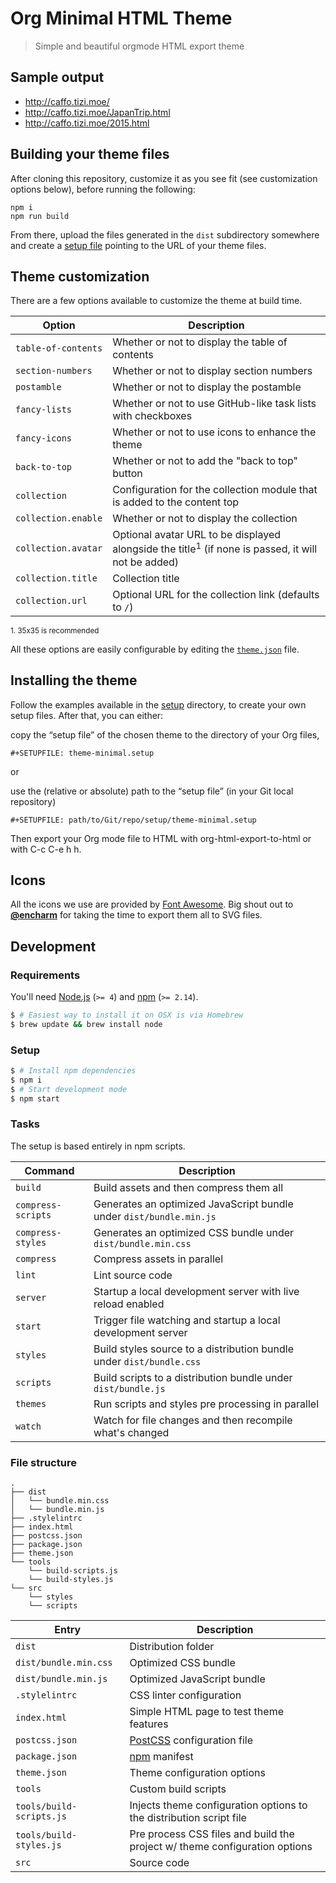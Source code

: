 [encharm-github-url]: https://github.com/encharm
[font-awesome-svgs-url]: https://github.com/encharm/Font-Awesome-SVG-PNG
[font-awesome-url]: http://fortawesome.github.io/Font-Awesome
[node-url]: https://nodejs.org
[npm-url]: https://npmjs.org
[postcss-url]: https://github.com/postcss/postcss
[theme-json-url]: /theme.json
[setup-dir-url]: https://github.com/caffo/org-minimal-html-theme/tree/master/setup

# Org Minimal HTML Theme
> Simple and beautiful orgmode HTML export theme

## Sample output

* http://caffo.tizi.moe/
* http://caffo.tizi.moe/JapanTrip.html
* http://caffo.tizi.moe/2015.html



## Building your theme files

After cloning this repository, customize it as you see fit (see customization options below), before running the following:

    npm i
    npm run build
    
From there, upload the files generated in the `dist` subdirectory somewhere and create a [setup file][setup-dir-url] pointing to the URL of your theme files.


## Theme customization

There are a few options available to customize the theme at build time.

| Option | Description |
| --- | --- |
| `table-of-contents` | Whether or not to display the table of contents |
| `section-numbers` | Whether or not to display section numbers |
| `postamble` | Whether or not to display the postamble |
| `fancy-lists` | Whether or not to use GitHub-like task lists with checkboxes |
| `fancy-icons` | Whether or not to use icons to enhance the theme |
| `back-to-top` | Whether or not to add the "back to top" button |
| `collection` | Configuration for the collection module that is added to the content top |
| `collection.enable` | Whether or not to display the collection |
| `collection.avatar` | Optional avatar URL to be displayed alongside the title<sup>1</sup> (if none is passed, it will not be added) |
| `collection.title` | Collection title |
| `collection.url` | Optional URL for the collection link (defaults to `/`) |

<small>1. 35x35 is recommended</small>

All these options are easily configurable by editing the [`theme.json`][theme-json-url] file.

## Installing the theme

Follow the examples available in the [setup][setup-dir-url] directory, to create your own setup files. After that, you can either:

copy the “setup file” of the chosen theme to the directory of your Org files,

    #+SETUPFILE: theme-minimal.setup

or

use the (relative or absolute) path to the “setup file” (in your Git local repository)

    #+SETUPFILE: path/to/Git/repo/setup/theme-minimal.setup

Then export your Org mode file to HTML with org-html-export-to-html or with C-c C-e h h.

## Icons

All the icons we use are provided by [Font Awesome][font-awesome-url]. Big shout out to [**@encharm**][encharm-github-url] for taking the time to export them all to SVG files.

## Development

### Requirements

You'll need [Node.js][node-url] (`>= 4`) and [npm][npm-url] (`>= 2.14`).

```sh
$ # Easiest way to install it on OSX is via Homebrew
$ brew update && brew install node
```

### Setup

```sh
$ # Install npm dependencies
$ npm i
$ # Start development mode
$ npm start
```

### Tasks

The setup is based entirely in npm scripts.

| Command | Description |
| --- | --- |
| `build` | Build assets and then compress them all |
| `compress-scripts` | Generates an optimized JavaScript bundle under `dist/bundle.min.js` |
| `compress-styles` | Generates an optimized CSS bundle under `dist/bundle.min.css` |
| `compress` | Compress assets in parallel |
| `lint` | Lint source code |
| `server` | Startup a local development server with live reload enabled |
| `start` | Trigger file watching and startup a local development server |
| `styles` | Build styles source to a distribution bundle under `dist/bundle.css` |
| `scripts` | Build scripts to a distribution bundle under `dist/bundle.js` |
| `themes` | Run scripts and styles pre processing in parallel |
| `watch` | Watch for file changes and then recompile what's changed |

### File structure

```
.
├── dist
│   └── bundle.min.css
│   └── bundle.min.js
├── .stylelintrc
├── index.html
├── postcss.json
├── package.json
├── theme.json
└── tools
    └── build-scripts.js
    └── build-styles.js
└── src
    └── styles
    └── scripts
```

| Entry | Description |
| --- | --- |
| `dist` | Distribution folder |
| `dist/bundle.min.css` | Optimized CSS bundle |
| `dist/bundle.min.js` | Optimized JavaScript bundle |
| `.stylelintrc` | CSS linter configuration |
| `index.html` | Simple HTML page to test theme features |
| `postcss.json` | [PostCSS][postcss-url] configuration file |
| `package.json` | [npm][npm-url] manifest |
| `theme.json` | Theme configuration options |
| `tools` | Custom build scripts |
| `tools/build-scripts.js` | Injects theme configuration options to the distribution script file |
| `tools/build-styles.js` | Pre process CSS files and build the project w/ theme configuration options |
| `src` | Source code |
